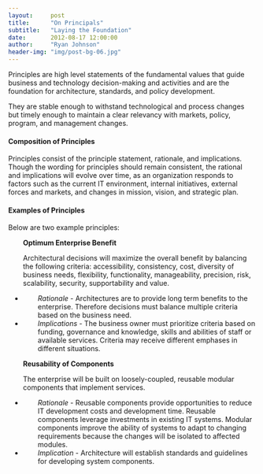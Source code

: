 ```yaml
---
layout:     post
title:      "On Principals"
subtitle:   "Laying the Foundation"
date:       2012-08-17 12:00:00
author:     "Ryan Johnson"
header-img: "img/post-bg-06.jpg"
---
```


Principles are high level statements of the fundamental values that guide business and technology decision-making and activities and are the foundation for architecture, standards, and policy development.

They are stable enough to withstand technological and process changes but timely enough to maintain a clear relevancy with markets, policy, program, and management changes.

<h4>Composition of Principles</h4>

Principles consist of the principle statement, rationale, and implications. Though the wording for principles should remain consistent, the rational and implications will evolve over time, as an organization responds to factors such as the current IT environment, internal initiatives, external forces and markets, and changes in mission, vision, and strategic plan.

<h4>Examples of Principles</h4>

Below are two example principles:

<p style="padding-left: 30px;"><strong>Optimum Enterprise Benefit</strong>

<p style="padding-left: 30px;">Architectural decisions will maximize the overall benefit by balancing the following criteria: accessibility, consistency, cost, diversity of business needs, flexibility, functionality, manageability, precision, risk, scalability, security, supportability and value.

<ul style="padding-left: 30px;">
	<li style="padding-left: 30px;"><em>Rationale</em> - Architectures are to provide long term benefits to the enterprise. Therefore decisions must balance multiple criteria based on the business need.</li>
	<li style="padding-left: 30px;"><em>Implications</em> - The business owner must prioritize criteria based on funding, governance and knowledge, skills and abilities of staff or available services. Criteria may receive different emphases in different situations.</li>
</ul>

<p style="padding-left: 30px;"><strong>Reusability of Components</strong>

<p style="padding-left: 30px;">The enterprise will be built on loosely-coupled, reusable modular components that implement services.

<ul style="padding-left: 30px;">
	<li style="padding-left: 30px;"><em>Rationale</em> - Reusable components provide opportunities to reduce IT development costs and development time. Reusable components leverage investments in existing IT systems. Modular components improve the ability of systems to adapt to changing requirements because the changes will be isolated to affected modules.</li>
	<li style="padding-left: 30px;"><em>Implication</em> - Architecture will establish standards and guidelines for developing system components.</li>
</ul>